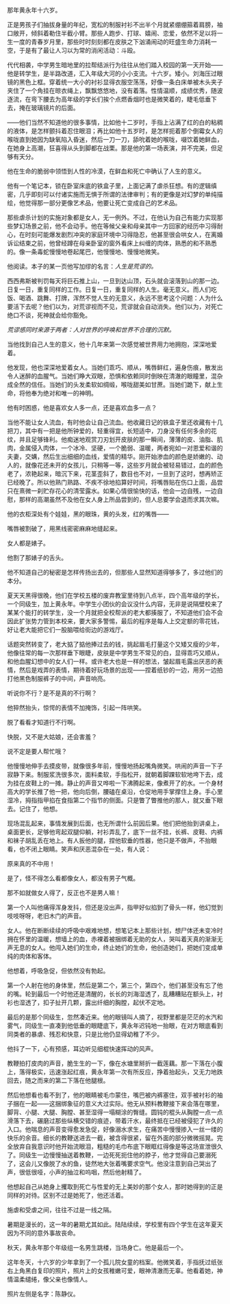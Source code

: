 

那年黄永年十六岁。

正是男孩子们抽拔身量的年纪，宽松的制服衬衫不出半个月就紧绷绷箍着肩膀，袖口敞开，倾斜着勒住半截小臂。那些人跑步、打球、嬉闹、恋爱，依然不足以将一生一度的青春岁月里，那些时时刻刻都在皮肤之下汹涌闹动的旺盛生命力消耗一空，于是有了最让人习以为常的消闲活动：斗殴。

代代相袭，中学男生暗地里的拉帮结派行为往往从他们踏入校园的第一天开始——他是转学生，是半路改道，汇入年级大河的小小支流。十六岁。矮小。刘海压过眼镜的黑色上框。穿着统一大小的衬衫显得衣服空荡荡，好像一条白床单被木头夹子夹住了一个角挂在晾衣绳上，飘飘悠悠地，没有着落。性情温顺，成绩优秀，随波逐流，在弯下腰去为高年级的学长们挨个点燃香烟时也是微笑着的，睫毛低垂下去，掩在玻璃镜片的后面。



——他们当然不知道他的很多事情，比如他十二岁时，手指上沾满了红的白的粘稠的液体，是怎样颤抖着忍住眼泪；再比如他十五岁时，是怎样扼着那个倒霉女人的喉咙直到她因为缺氧陷入昏迷，然后一刀一刀，舔吮着她的喉咙，啜饮着她鲜血，在她身上高潮，狂喜得从头到脚都在战栗。那是他的第一场表演，并不完美，但足够有天分。

他在生命的脆弱中领悟到人性的冷漠，在鲜血和死亡中确认了人生的意义。

他有一个笔记本，锁在卧室床底的铁盒子里，上面记满了虐杀狂想。有的逻辑缜密，几乎即刻可以付诸实施而无惧于所谓的法律审判；有的更像是对幻梦的单纯描绘，他觉得那一部分更像艺术品，他要让死亡变成自己的艺术品。

那些虐杀计划的实施对象都是女人，无一例外。不过，在他认为自己有能力实现那些梦幻场景之前，他不会动手。他在等候父亲和母亲其中一方回家的经历中习得耐心，在时刻可能爆发剧烈冲突的家庭环境中习得隐忍，他甚至很会哄女人，在离婚诉讼结束之前，他曾经蹲在母亲卧室的窗外看床上纠缠的肉体，熟悉的和不熟悉的。像一条毒蛇慢慢地卷起尾巴，他慢慢地、慢慢地微笑。

他阅读。本子的某一页他写加缪的名言：*人生是荒谬的。*

西西弗斯被判罚每天将巨石推上山，一旦到达山顶，石头就会滚落到山的那一边。日复一日，重复同样的工作。日复一日，重复同样的人生。毫无意义。而人们吃饭、喝酒、跳舞、打牌，浑然不觉人生的无意义，永远不思考这个问题：人为什么要活下去呢？他们以为，对荒谬视而不见，荒谬就会自动消失。他们以为，对死亡绝口不谈，死神就会给你豁免。

*荒谬感同时来源于两者：人对世界的呼唤和世界不合理的沉默。*

当他找到自己人生的意义，他十几年来第一次感觉被世界用力地拥抱，深深地爱着。

他发现，他也深深地爱着女人。当她们乖巧、顺从，嘴唇鲜红，遍身伤痕，散发出令人迷醉的血腥气。当她们睁大双眼，恐惧和依赖同时倒映在清澈的眼瞳里，混杂成全然的信任。当她们的头发柔软如绸缎，喉咙甜美如甘蔗。当她们跪下，献上生命，将他奉为绝对和唯一的神明。

他有时困惑，他是喜欢女人多一点，还是喜欢血多一点？

当他不能让女人流血，有时他会让自己流血。他收藏日记的铁盒子里还收藏有十几把刀，其中有一把是他所钟爱的，轻重得宜，长短适中，刀身没有任何多余的花纹，并且足够锋利。他痴迷地观赏刀刃划开皮肤的那一瞬间，薄薄的皮、油脂、肌肉，金属侵入肉体，一个冰冷、坚硬，一个脆弱、温暖，两者宛如一对恩爱和谐的夫妻，交媾，然后生出细细的血线，爱情的精华。刚开始渗血的颜色是娇嫩的、动人的，就像花还未开的女孩儿，只稍等一等，这些岁月就会被轻易错过，血的颜色老了，浓艳起来，暗沉下来，花茎歪斜了，数目也不对，一旦到了这时，想再矫正已经晚了。所以他熟门熟路、不疾不徐地掐算好时间，将嘴唇贴在伤口上面，品尝只在熹微一刹贮存花心的清莹露水。如果心情很愉快的话，他会一边自残，一边自慰，那样的高潮虽然不及他在女人身上所品尝到的，但人总要学会退而求其次嘛。



他的衣柜深处有个娃娃，黑的眼珠，黄的头发，红的嘴唇——

嘴唇被割破了，用黑线密密麻麻地缝起来。

女人都是婊子。

他割了那婊子的舌头。



他不知道自己的秘密是怎样传扬出去的，但那些人显然知道得够多了，多过他们的本分。

夏天天黑得很晚，他们在学校五楼的废弃教室里待到八点半，四个高年级的学长，一个同级生，加上黄永年。中学生小团伙的会议没什么内容，无非是说隔壁校来了某某个能打的转学生，没一个月就把全校帮派的老大都揍服了，不知道他们会不会因此扩张势力管到本校来，要大家多警惕，最后的程序是每人上交定额的零花钱，好让老大能把它们一股脑喂给街边的游戏厅。

话题突然转变了，老大掂了掂他捧过去的钱，挑起眉毛打量这个又矮又瘦的少年，他像往常的每一次那样垂下眼睫，皮肤是中学男生不常见的白，显得乖巧又顺从，和他血腥幻想中的女人们一样。或许老大也是一样的想法，皱起眉毛露出厌恶的表情，然后是戏弄的表情，期待着好玩场景的出现——捏着纸钞的一边，用另一边拍打他黑色制服裤子的中间，声音响亮。

听说你不行？是不是真的不行啊？

他猝然抬头，惊愕的表情不加掩饰，引起一阵哄笑。

脱了看看才知道行不行啊。

快脱，又不是大姑娘，还会害羞？

说不定是要人帮忙哦？

他慢慢地伸手去摸皮带，就像很多年前，慢慢地扬起嘴角微笑。哄闹的声音一下子寂静下来。制服浆洗很多次，面料柔软，手指松开，就朝着脚踝软软地垮下去，成为挂在皮鞋上的一摊。静止的声音又哗啦一下沸腾起来，像煮开了的水。一个身材高大的学长推了他一把，他向后倒，腰磕在桌沿，仓促地用手掌撑住上身。手心里湿冷，拇指指甲掐在食指第二个指节的侧面。只是瞥了瞥推他的那人，就又垂下眼去。记住了，他想。

现场混乱起来，事情发展到后面，也无所谓什么前因后果。他们把他抬到讲桌上，桌面更长，足够他弯起双腿仰躺，衬衫弄乱了，底下一丝不挂，长裤、皮鞋、内裤和袜子胡乱丢在地上。有人扳他的腿，捏他软垂的性器，他只是不做声，不抬眼看，也不闭上眼睛。笑声和厌恶混杂在一处，有人说：

原来真的不中用！

是了，怪不得怎么看都像女人，都没有男子气概。

那不如就做女人得了，反正也不是男人嘛！



第一个人叫他痛得浑身发抖，但还是没出声，指甲好似掐到了骨头一样，他幻觉到吱吱呀呀，老旧木门的声音。

女人。他在断断续续的呼吸中艰难地想，想笔记本上那些计划，想尸体还未变冷时拥在怀里的温暖，想墙上的血，赤裸着被捆绑着无助的女人，哭叫着天真的渐渐无声无息的女人。他闯入她们的生命，终止她们的生命，他创造她们，把她们变成单纯的肉体和客体。

他想着，呼吸急促，但依然没有勃起。



第一个人射在他的身体里，然后是第二个，第三个，第四个，他们甚至没有忘了他的嘴。轮到最后一个时他还是清醒的，长长的刘海湿透了，乱糟糟贴在额头上，衬衫也湿透了，扣子扯开几颗，露出纤细的胸膛，起伏不定地。

最后的是那个同级生，忽然凑近来。他的眼镜叫人摘了，视野里都是茫茫的水汽和雾气，同级生一直凑到他低垂的眼睫底下，黄永年迟钝地一抬眼，在对方眼底看到同类者的暴虐、残忍和快意，只是比他仍显得幼稚了不少。

他抖了一下，心有预感，耳边听见细棍快速挥动的风声。

教鞭拍打皮肉的声音，脆生生的一下，像在水塘里掰折一截莲藕。那一下落在小腹上，落得极实，迅速涨起红痕，黄永年第一次有所反应，挣着抬起头，又无力地跌回去，随之而来的第二下落在他腿根。

然后他想看也看不到了，他的眼睛被毛巾蒙住，嘴巴被内裤塞住，双手被衬衫的袖子捆在一起——这捆绑象征的意义大过实际。他无从预料教鞭接下来会落在哪里，脚背、小腿、大腿、胸膛、甚至湿得一塌糊涂的臀缝。圆钝的棍头从胸膛一点一点滑落下去，碾磨过那些纵横交错的痕迹，带着汗水，最终抵在已经被侵犯了许久的入口。他喘息的声音变得愈发急促，好像溺水求生，在痛苦中慢慢掺入一丝一缕的快乐的余音。细长的教鞭送进去一截，被含得很紧，留在外面的部分微微摇晃。完全放弃自我意识时他开始流眼泪，粗糙的毛巾布底下眼眶红得像是等这场宣泄很久了。同级生一边慢慢抽送着教鞭，一边死死扼住他的脖子，他才觉得自己要溺死了，这会儿又像脱了水的鱼，徒然地大张着嘴要求空气。他没注意到自己哭出了声，很低很哑，小声的抽泣和呜咽，然后他射精了。



他想起自己从她身上攫取到死亡与性爱的无上美妙的那个女人，那时她得到的正是同样的对待。区别不过是她死了，他还活着。

施虐和受虐之间，往往不过是一线之隔。



暑期是漫长的，这一年的暑期尤其如此。陆陆续续，学校里有四个学生在这年夏天因为不同的意外事故丧命。

秋天，黄永年那个年级组一名男生跳楼，当场身亡。他是最后一个。

这年冬天，十六岁的少年拿到了一个孤儿院女童的档案。他微笑着，手指抚过纸张右上角黑白复印的照片，照片上的女孩稚嫩可爱，眼神清澈而无辜。他看着她，神情温柔缱绻，像父亲也像情人。

照片左侧是名字：陈静仪。
